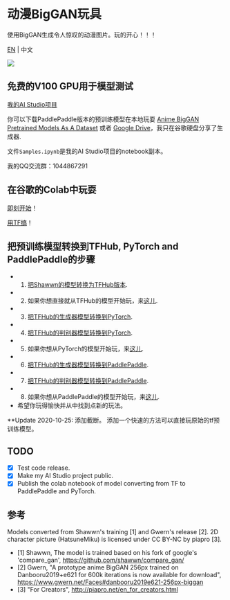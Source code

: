 # 动漫BigGAN玩具

使用BigGAN生成令人惊叹的动漫图片。玩的开心！！！

[EN](README.md) | 中文

![](imgs/std_out.gif)

## 免费的V100 GPU用于模型测试

[我的AI Studio项目](https://aistudio.baidu.com/aistudio/projectdetail/1141070)

你可以下载PaddlePaddle版本的预训练模型在本地玩耍 [Anime BigGAN Pretrained Models As A Dataset](https://aistudio.baidu.com/aistudio/datasetdetail/49029) 或者 [Google Drive](https://drive.google.com/file/d/1V9emQcBOz1ujrlGGDxYFsdavWbUxG1ws/view?usp=sharing)，我只在谷歌硬盘分享了生成器.

文件`Samples.ipynb`是我的AI Studio项目的notebook副本。

我的QQ交流群：1044867291

## 在谷歌的Colab中玩耍

[即刻开始](https://colab.research.google.com/github/HighCWu/anime_biggan_toy/blob/main/colab/Play_Anime_BigGAN.ipynb)！

[用TF搞](https://colab.research.google.com/github/HighCWu/anime_biggan_toy/blob/main/colab/AnimeBigGAN_tf2hub_fast.ipynb)！

## 把预训练模型转换到TFHub, PyTorch and PaddlePaddle的步骤

- 1. [把Shawwn的模型转换为TFHub版本](https://colab.research.google.com/github/HighCWu/anime_biggan_toy/blob/main/colab/AnimeBigGAN_tf2hub_fast.ipynb).
- 2. 如果你想直接就从TFHub的模型开始玩，来[这儿](https://colab.research.google.com/github/HighCWu/anime_biggan_toy/blob/main/colab/Anime_BigGAN_Demo.ipynb).
- 3. [把TFHub的生成器模型转换到PyTorch](https://colab.research.google.com/github/HighCWu/anime_biggan_toy/blob/main/colab/pytorch_anime_biggan_for_generator_converter.ipynb).
- 4. [把TFHub的判别器模型转换到PyTorch](https://colab.research.google.com/github/HighCWu/anime_biggan_toy/blob/main/colab/pytorch_anime_biggan_for_discriminator_converter.ipynb).
- 5. 如果你想从PyTorch的模型开始玩，来[这儿](https://colab.research.google.com/github/HighCWu/anime_biggan_toy/blob/main/colab/pytorch_anime_biggan.ipynb).
- 6. [把TFHub的生成器模型转换到PaddlePaddle](https://colab.research.google.com/github/HighCWu/anime_biggan_toy/blob/main/colab/paddle_anime_biggan_for_generator_converter.ipynb).
- 7. [把TFHub的判别器模型转换到PaddlePaddle](https://colab.research.google.com/github/HighCWu/anime_biggan_toy/blob/main/colab/paddle_anime_biggan_for_discriminator_converter.ipynb).
- 8. 如果你想从PaddlePaddle的模型开始玩，来[这儿](https://colab.research.google.com/github/HighCWu/anime_biggan_toy/blob/main/colab/paddle_anime_biggan.ipynb).
- 希望你玩得愉快并从中找到点新的玩法。

**Update 2020-10-25: 添加截断。 添加一个快速的方法可以直接玩原始的tf预训练模型。

## TODO

- [x] Test code release. 
- [x] Make my AI Studio project public.
- [x] Publish the colab notebook of model converting from TF to PaddlePaddle and PyTorch.

## 参考

Models converted from Shawwn's training [1] and Gwern's release [2]. 2D character picture (HatsuneMiku) is licensed under CC BY-NC by piapro [3].

- [1] Shawwn, The model is trained based on his fork of google's 'compare_gan', https://github.com/shawwn/compare_gan/
- [2] Gwern, "A prototype anime BigGAN 256px trained on Danbooru2019+e621 for 600k iterations is now available for download", https://www.gwern.net/Faces#danbooru2019e621-256px-biggan
- [3] "For Creators", http://piapro.net/en_for_creators.html

